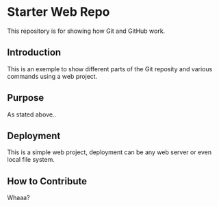 # Starter Web Repo

This repository is for showing how Git and GitHub work.

## Introduction
This is an exemple to show different parts of the Git reposity and various commands using a web project.

## Purpose
As stated above.. 

## Deployment
This is a simple web project, deployment can be any web server or even local file system.

## How to Contribute
Whaaa?